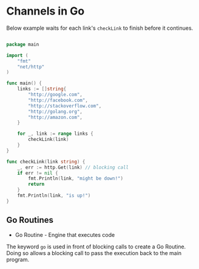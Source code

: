 # Channels in Go

Below example waits for each link's `checkLink` to finish before it continues.


```go

package main

import (
	"fmt"
	"net/http"
)

func main() {
	links := []string{
		"http://google.com",
		"http://facebook.com",
		"http://stackoverflow.com",
		"http://golang.org",
		"http://amazon.com",
	}

	for _, link := range links {
		checkLink(link)
	}
}

func checkLink(link string) {
	_, err := http.Get(link) // blocking call
	if err != nil {
		fmt.Println(link, "might be down!")
		return
	}
	fmt.Println(link, "is up!")
}

```

## Go Routines

* Go Routine - Engine that executes code

The keyword `go` is used in front of blocking calls to create a Go Routine. Doing so allows a blocking call to pass the execution back to the main program.